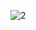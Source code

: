 ![2](https://cloud.githubusercontent.com/assets/16939699/13373373/1fb28a60-dd8d-11e5-9860-759218aefd76.PNG)
